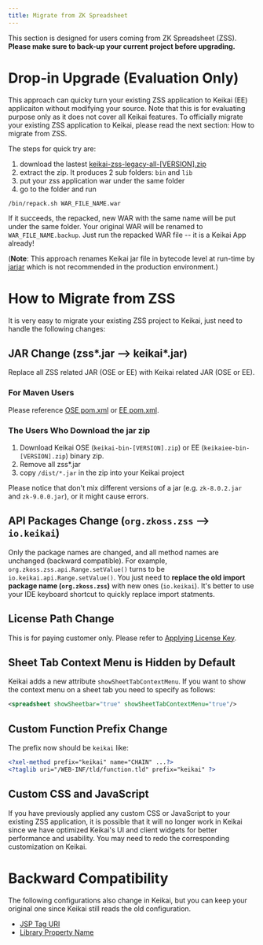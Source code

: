 ```yaml
---
title: Migrate from ZK Spreadsheet
---
```

This section is designed for users coming from ZK Spreadsheet (ZSS).
**Please make sure to back-up your current project before upgrading.**

# Drop-in Upgrade (Evaluation Only)
This approach can quicky turn your existing ZSS application to Keikai (EE) applicaiton without modifying your source. Note that this is for evaluating purpose only as it does not cover all Keikai features. To officially migrate your existing ZSS application to Keikai, please read the next section: How to migrate from ZSS.

The steps for quick try are:
1. download the lastest [keikai-zss-legacy-all-[VERSION].zip](https://mavensync.zkoss.org/eval/io/keikai/binary/) 
2. extract the zip.
It produces 2 sub folders: `bin` and `lib`
3. put your zss application war under the same folder
4. go to the folder and run 

`/bin/repack.sh WAR_FILE_NAME.war`

If it succeeds, the repacked, new WAR with the same name will be put under the same folder. Your original WAR will be renamed to `WAR_FILE_NAME.backup`. Just run the repacked WAR file -- it is a Keikai App already!

(**Note**: This approach renames Keikai jar file in bytecode level at run-time by [jarjar](https://github.com/pantsbuild/jarjar) which is not recommended in the production environment.)

# How to Migrate from ZSS 
It is very easy to migrate your existing ZSS project to Keikai, just need to handle the following changes:

## JAR Change (zss\*.jar --> keikai\*.jar)
Replace all ZSS related JAR (OSE or EE) with Keikai related JAR (OSE or EE). 

### For Maven Users
Please reference [OSE pom.xml](https://github.com/keikai/keikai-tutorial/blob/master/pom.xml) or [EE pom.xml](https://github.com/keikai/dev-ref/blob/master/pom.xml).

### The Users Who Download the jar zip
1. Download Keikai OSE (`keikai-bin-[VERSION].zip`) or EE (`keikaiee-bin-[VERSION].zip`) binary zip. 
2. Remove all zss\*.jar
3. copy `/dist/*.jar` in the zip into your Keikai project

Please notice that don't mix different versions of a jar (e.g. `zk-8.0.2.jar` and `zk-9.0.0.jar`), or it might cause errors.


## API Packages Change (`org.zkoss.zss` --> `io.keikai`)
Only the package names are changed, and all method names are unchanged (backward compatible). For example, `org.zkoss.zss.api.Range.setValue()` turns to be `io.keikai.api.Range.setValue()`. You just need to **replace the old import package name (`org.zkoss.zss`)** with new ones (`io.keikai`). It's better to use your IDE keyboard shortcut to quickly replace import statments.


## License Path Change
This is for paying customer only. Please refer to [Applying License Key](License_Install).

## Sheet Tab Context Menu is Hidden by Default
Keikai adds a new attribute `showSheetTabContextMenu`. If you want to show the context menu on a sheet tab you need to specify as follows:

```xml
<spreadsheet showSheetbar="true" showSheetTabContextMenu="true"/>
```


## Custom Function Prefix Change
The prefix now should be `keikai` like:

```xml
<?xel-method prefix="keikai" name="CHAIN" ...?> 
<?taglib uri="/WEB-INF/tld/function.tld" prefix="keikai" ?>
```

## Custom CSS and JavaScript
If you have previously applied any custom CSS or JavaScript to your existing ZSS application, it is possible that it will no longer work in Keikai since we have optimized Keikai's UI and client widgets for better performance and usability. You may need to redo the corresponding customization on Keikai.


# Backward Compatibility
The following configurations also change in Keikai, but you can keep your original one since Keikai still reads the old configuration.

* [JSP Tag URI](Get_Spreadsheet_Running_Quickly_in_JSP)
* [Library Property Name](Configuration)
